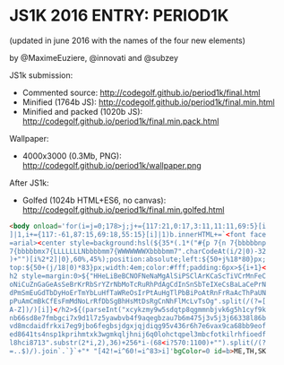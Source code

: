 JS1K 2016 ENTRY: PERIOD1K
===

(updated in june 2016 with the names of the four new elements)

by @MaximeEuziere, @innovati and @subzey

JS1k submission:

- Commented source: http://codegolf.github.io/period1k/final.html
- Minified (1764b JS): http://codegolf.github.io/period1k/final.min.html
- Minified and packed (1020b JS): http://codegolf.github.io/period1k/final.min.pack.html

Wallpaper:

- 4000x3000 (0.3Mb, PNG): http://codegolf.github.io/period1k/wallpaper.png

After JS1k:

- Golfed (1024b HTML+ES6, no canvas): http://codegolf.github.io/period1k/final.min.golfed.html

````html
<body onload='for(i=j=0;178>j;j+={117:21,0:17,3:11,11:11,69:5}[i
]|1,i+={117:-61,87:15,69:18,55:15}[i]|1)b.innerHTML+=`<font face
=arial><center style=background:hsl(${35*(.1*("#{p 7{n 7{bbbbbnp
7{bbbbbmx7{LLLLLLLNbbbbmm7{WWWWWWWXbbbbmm7".charCodeAt(i/2|0)-32
)+"")[i%2*2]|0},60%,45%);position:absolute;left:${50+j%18*80}px;
top:${50+(j/18|0)*83}px;width:4em;color:#fff;padding:6px>${i+1}<
h2 style=margin:0>${"HHeLiBeBCNOFNeNaMgAlSiPSClArKCaScTiVCrMnFeC
oNiCuZnGaGeAsSeBrKrRbSrYZrNbMoTcRuRhPdAgCdInSnSbTeIXeCsBaLaCePrN
dPmSmEuGdTbDyHoErTmYbLuHfTaWReOsIrPtAuHgTlPbBiPoAtRnFrRaAcThPaUN
pPuAmCmBkCfEsFmMdNoLrRfDbSgBhHsMtDsRgCnNhFlMcLvTsOg".split(/(?=[
A-Z])/)[i]}</h2>${(parseInt("xcykzmy9w5sdqtp8qgmmnbjvk6g5h1cyf9k
nb66sd8e7fmbgci7x9d1l7z5yawbvb4f9aqegbzau7b6m475j3v5j3j66338l86b
vd8mcdaidfrkxi7eg9jbo6fegbsjdgxjqjdiqg95v436r6h7e6vax9ca68bb9eof
ed8641ts4nsp1kprihmtxk3wgmkqljhnij6q0lohctqpel3mbcfotkilrhfioedf
l8hci8713".substr(2*i,2),36)+256*i-(68<i?570:1100)+"").split(/(?
=..$)/).join`.`}`+"* "[42!=i^60!=i^83>i]'bgColor=0 id=b>ME,TH,SK
````